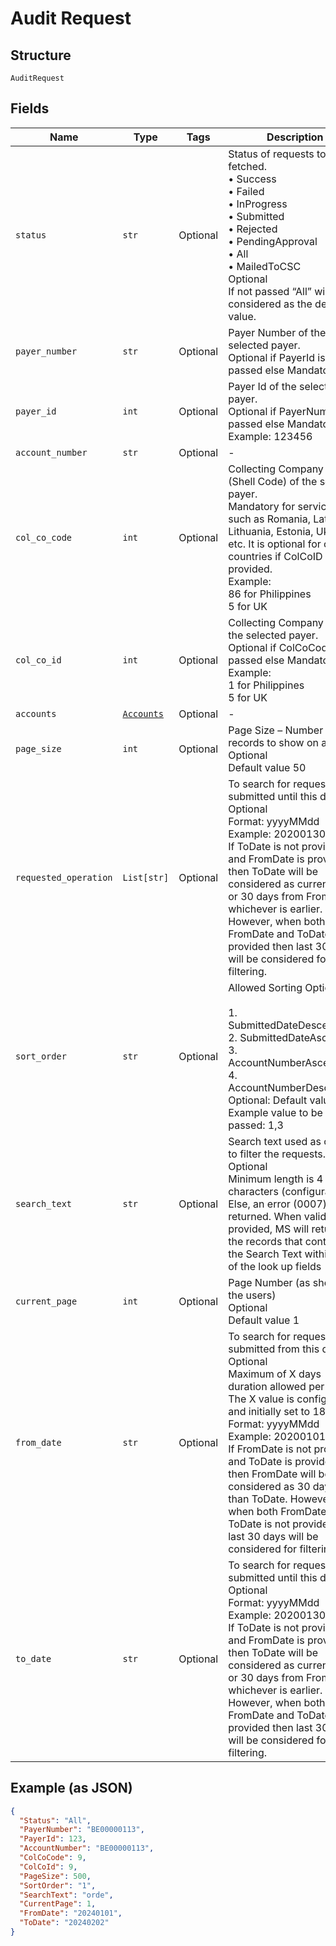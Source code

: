 
# Audit Request

## Structure

`AuditRequest`

## Fields

| Name | Type | Tags | Description |
|  --- | --- | --- | --- |
| `status` | `str` | Optional | Status of requests to be fetched.<br>•	Success<br>•	Failed<br>•	InProgress<br>•	Submitted<br>•	Rejected<br>•	PendingApproval<br>•	All<br>•	MailedToCSC<br>Optional<br>If not passed “All” will be considered as the default value. |
| `payer_number` | `str` | Optional | Payer Number of the selected payer.<br>Optional if PayerId is passed else Mandatory |
| `payer_id` | `int` | Optional | Payer Id  of the selected payer.<br>Optional if PayerNumber is passed else Mandatory<br>Example: 123456 |
| `account_number` | `str` | Optional | - |
| `col_co_code` | `int` | Optional | Collecting Company Code (Shell Code) of the selected payer.<br>Mandatory for serviced OUs such as Romania, Latvia, Lithuania, Estonia, Ukraine etc. It is optional for other countries if ColCoID is provided.<br>Example:<br>86 for Philippines<br>5 for UK |
| `col_co_id` | `int` | Optional | Collecting Company Id  of the selected payer.<br>Optional if ColCoCode is passed else Mandatory.<br>Example:<br>1 for Philippines<br>5 for UK |
| `accounts` | [`Accounts`](../../doc/models/accounts.md) | Optional | - |
| `page_size` | `int` | Optional | Page Size – Number of records to show on a page<br>Optional<br>Default value 50 |
| `requested_operation` | `List[str]` | Optional | To search for requests submitted until this date.<br>Optional<br>Format: yyyyMMdd<br>Example: 20200130<br>If ToDate is not provided and FromDate is provided, then ToDate will be considered as current date or 30 days from FromDate, whichever is earlier. However, when both FromDate and ToDate is not provided then last 30 days will be considered for filtering. |
| `sort_order` | `str` | Optional | Allowed Sorting Options:<br><br>1. SubmittedDateDescending<br>2. SubmittedDateAscending<br>3. AccountNumberAscending<br>4. AccountNumberDescending<br>   Optional: Default value is 1<br>   Example value to be passed: 1,3 |
| `search_text` | `str` | Optional | Search text used as criteria to filter the requests.<br>Optional<br>Minimum length is 4 characters (configurable). Else, an error (0007) will be returned. When valid text is provided, MS will return all the records that contains the Search Text within any of the look up fields |
| `current_page` | `int` | Optional | Page Number (as shown to the users)<br>Optional<br>Default value 1 |
| `from_date` | `str` | Optional | To search for requests submitted from this date.<br>Optional<br>Maximum of X days duration allowed per search. The X value is configurable and initially set to 180 days.<br>Format: yyyyMMdd<br>Example: 20200101<br>If FromDate is not provided and ToDate is provided, then FromDate will be considered as 30 days less than ToDate. However, when both FromDate and ToDate is not provided then last 30 days will be considered for filtering. |
| `to_date` | `str` | Optional | To search for requests submitted until this date.<br>Optional<br>Format: yyyyMMdd<br>Example: 20200130<br>If ToDate is not provided and FromDate is provided, then ToDate will be considered as current date or 30 days from FromDate, whichever is earlier. However, when both FromDate and ToDate is not provided then last 30 days will be considered for filtering. |

## Example (as JSON)

```json
{
  "Status": "All",
  "PayerNumber": "BE00000113",
  "PayerId": 123,
  "AccountNumber": "BE00000113",
  "ColCoCode": 9,
  "ColCoId": 9,
  "PageSize": 500,
  "SortOrder": "1",
  "SearchText": "orde",
  "CurrentPage": 1,
  "FromDate": "20240101",
  "ToDate": "20240202"
}
```

